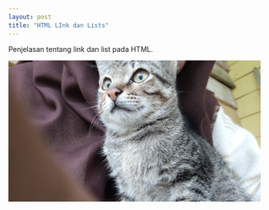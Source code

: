 ```yaml
---
layout: post
title: "HTML LInk dan Lists"
---
```


Penjelasan tentang link dan list pada HTML.

![HTML_Link_dan_LIstet](/assets/images/kucing.jpg)